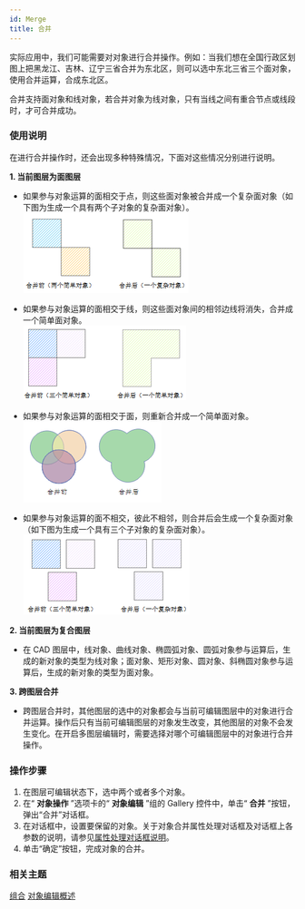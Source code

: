 ```yaml
---
id: Merge
title: 合并  
---  
```

实际应用中，我们可能需要对对象进行合并操作。例如：当我们想在全国行政区划图上把黑龙江、吉林、辽宁三省合并为东北区，则可以选中东北三省三个面对象，使用合并运算，合成东北区。

合并支持面对象和线对象，若合并对象为线对象，只有当线之间有重合节点或线段时，才可合并成功。

### 使用说明

在进行合并操作时，还会出现多种特殊情况，下面对这些情况分别进行说明。

**1. 当前图层为面图层**
  
* 如果参与对象运算的面相交于点，则这些面对象被合并成一个复杂面对象（如下图为生成一个具有两个子对象的复杂面对象）。    
![](img/Union01.png)  

* 如果参与对象运算的面相交于线，则这些面对象间的相邻边线将消失，合并成一个简单面对象。  
  ![](img/Union02.png)  
 
* 如果参与对象运算的面相交于面，则重新合并成一个简单面对象。   
 ![](img/Union03.png)  
 
* 如果参与对象运算的面不相交，彼此不相邻，则合并后会生成一个复杂面对象（如下图为生成一个具有三个子对象的复杂面对象）。   
 ![](img/Union04.png)  
 
**2. 当前图层为复合图层**  

* 在 CAD 图层中，线对象、曲线对象、椭圆弧对象、圆弧对象参与运算后，生成的新对象的类型为线对象；面对象、矩形对象、圆对象、斜椭圆对象参与运算后，生成的新对象的类型为面对象。
  
**3. 跨图层合并**  

* 跨图层合并时，其他图层的选中的对象都会与当前可编辑图层中的对象进行合并运算。操作后只有当前可编辑图层的对象发生改变，其他图层的对象不会发生变化。在开启多图层编辑时，需要选择对哪个可编辑图层中的对象进行合并操作。

### 操作步骤

1. 在图层可编辑状态下，选中两个或者多个对象。
2. 在“ **对象操作** ”选项卡的“ **对象编辑** ”组的 Gallery 控件中，单击“ **合并** ”按钮，弹出“合并”对话框。
3. 在对话框中，设置要保留的对象。关于对象合并属性处理对话框及对话框上各参数的说明，请参见[属性处理对话框说明](AttributeDiag)。
4. 单击“确定”按钮，完成对象的合并。

###  相关主题

 [组合](Group)
 [对象编辑概述](AboutEdittingGeometry)


